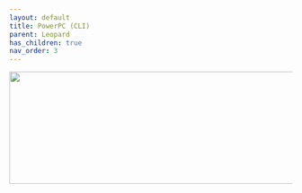 ```yaml
---
layout: default
title: PowerPC (CLI)
parent: Leopard
has_children: true
nav_order: 3
---
```


<p align="center">
  <img width="650" height="200" src="../../../../../../assets/HeaderQEMUviaCLI.png">
</p>
